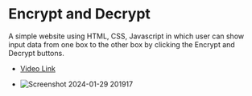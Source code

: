 # Encrypt and Decrypt 
 A simple website using HTML, CSS, Javascript in which user can show input data from one box to the other box by clicking the Encrypt and Decrypt buttons.

- [Video Link]([https://asset.cloudinary.com/dsnsgtmew/5a68d803b9fd0f6b6b02cfa3cc6c29dc](https://asset.cloudinary.com/dsnsgtmew/1ecda4245b187b3e3dd576faa8df2fc6))


- ![Screenshot 2024-01-29 201917](https://github.com/BhagyashreeGhodke/Encrypt-Decrypt-Website/assets/54665386/dd82b41e-4ed3-40cb-9d7a-d0f065c3e510)
